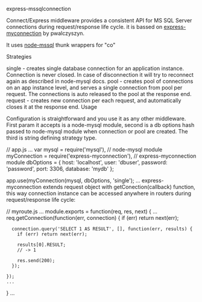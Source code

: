 express-mssqlconnection

Connect/Express middleware provides a consistent API for MS SQL Server connections during request/response life cycle. 
it is bassed on <a href="https://github.com/pwalczyszyn/express-myconnection">express-myconnection</a> by pwalczyszyn.

It uses <a href="https://github.com/patriksimek/co-mssql">node-mssql</a> thunk wrappers for "co"

Strategies

single - creates single database connection for an application instance. Connection is never closed. In case of disconnection it will try to reconnect again as described in node-mysql docs.
pool - creates pool of connections on an app instance level, and serves a single connection from pool per request. The connections is auto released to the pool at the response end.
request - creates new connection per each request, and automatically closes it at the response end.
Usage

Configuration is straightforward and you use it as any other middleware. First param it accepts is a node-mysql module, second is a db options hash passed to node-mysql module when connection or pool are created. The third is string defining strategy type.

// app.js
...
var mysql = require('mysql'), // node-mysql module
    myConnection = require('express-myconnection'), // express-myconnection module
    dbOptions = {
      host: 'localhost',
      user: 'dbuser',
      password: 'password',
      port: 3306,
      database: 'mydb'
    };

app.use(myConnection(mysql, dbOptions, 'single');
...
express-myconnection extends request object with getConection(callback) function, this way connection instance can be accessed anywhere in routers during request/response life cycle:

// myroute.js
...
module.exports = function(req, res, next) {
    ...
    req.getConnection(function(err, connection) {
      if (err) return next(err);

      connection.query('SELECT 1 AS RESULT', [], function(err, results) {
        if (err) return next(err);

        results[0].RESULT;
        // -> 1

        res.send(200);
      });

    });
    ...
}
...
